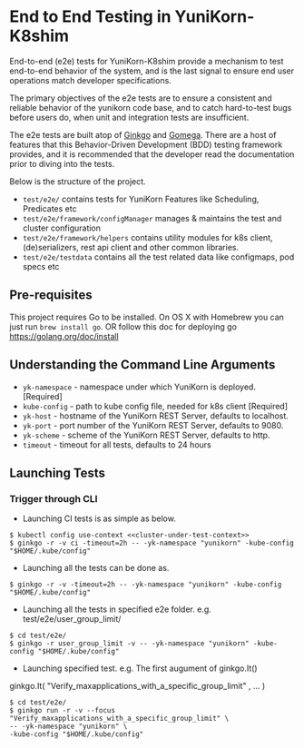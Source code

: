 <!--
* Licensed to the Apache Software Foundation (ASF) under one
* or more contributor license agreements.  See the NOTICE file
* distributed with this work for additional information
* regarding copyright ownership.  The ASF licenses this file
* to you under the Apache License, Version 2.0 (the
* "License"); you may not use this file except in compliance
* with the License.  You may obtain a copy of the License at
*
*      http://www.apache.org/licenses/LICENSE-2.0
*
* Unless required by applicable law or agreed to in writing, software
* distributed under the License is distributed on an "AS IS" BASIS,
* WITHOUT WARRANTIES OR CONDITIONS OF ANY KIND, either express or implied.
* See the License for the specific language governing permissions and
* limitations under the License.
-->

# End to End Testing in YuniKorn-K8shim

End-to-end (e2e) tests for YuniKorn-K8shim provide a mechanism to test end-to-end behavior of the system, and is the last signal to ensure end user operations match developer specifications. 

The primary objectives of the e2e tests are to ensure a consistent and reliable behavior of the yunikorn code base, and to catch hard-to-test bugs before users do, when unit and integration tests are insufficient.

The e2e tests are built atop of [Ginkgo](https://onsi.github.io/ginkgo/) and [Gomega](https://github.com/onsi/gomega). There are a host of features that this Behavior-Driven Development (BDD) testing framework provides, and it is recommended that the developer read the documentation prior to diving into the tests.

Below is the structure of the project.
* `test/e2e/` contains tests for YuniKorn Features like Scheduling, Predicates etc
* `test/e2e/framework/configManager` manages & maintains the test and cluster configuration
* `test/e2e/framework/helpers` contains utility modules for k8s client, (de)serializers, rest api client and other common libraries.
* `test/e2e/testdata` contains all the test related data like configmaps, pod specs etc

## Pre-requisites
This project requires Go to be installed. On OS X with Homebrew you can just run `brew install go`.
OR follow this doc for deploying go https://golang.org/doc/install

## Understanding the Command Line Arguments
* `yk-namespace` - namespace under which YuniKorn is deployed. [Required]
* `kube-config` - path to kube config file, needed for k8s client [Required]
* `yk-host` - hostname of the YuniKorn REST Server, defaults to localhost.   
* `yk-port` - port number of the YuniKorn REST Server, defaults to 9080.
* `yk-scheme` - scheme of the YuniKorn REST Server, defaults to http.
* `timeout` -  timeout for all tests, defaults to 24 hours

## Launching Tests

### Trigger through CLI
* Launching CI tests is as simple as below.
```shell
$ kubectl config use-context <<cluster-under-test-context>>
$ ginkgo -r -v ci -timeout=2h -- -yk-namespace "yunikorn" -kube-config "$HOME/.kube/config"
```

* Launching all the tests can be done as.
```shell
$ ginkgo -r -v -timeout=2h -- -yk-namespace "yunikorn" -kube-config "$HOME/.kube/config"

```

* Launching all the tests in specified e2e folder.
e.g. test/e2e/user_group_limit/
```shell 
$ cd test/e2e/
$ ginkgo -r user_group_limit -v -- -yk-namespace "yunikorn" -kube-config "$HOME/.kube/config"
```

* Launching specified test.
e.g. The first augument of ginkgo.It()

ginkgo.It( "Verify_maxapplications_with_a_specific_group_limit" , ... )
```shell 
$ cd test/e2e/
$ ginkgo run -r -v --focus "Verify_maxapplications_with_a_specific_group_limit" \
-- -yk-namespace "yunikorn" \
-kube-config "$HOME/.kube/config"
```
